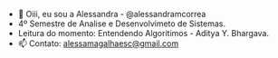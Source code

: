 - 👋 Oiii, eu sou a Alessandra  - @alessandramcorrea
- 4º Semestre de Analise e Desenvolvimeto de Sistemas.
- Leitura do momento: Entendendo Algoritimos - Aditya Y. Bhargava.  
- 📫 Contato: alessamagalhaesc@gmail.com

<!---
alessandramcorrea/alessandramcorrea is a ✨ special ✨ repository because its `README.md` (this file) appears on your GitHub profile.
You can click the Preview link to take a look at your changes.
--->
